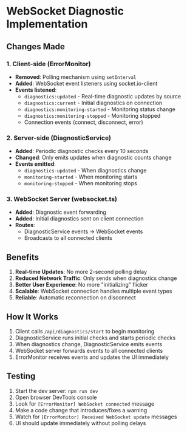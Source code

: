 # WebSocket Diagnostic Implementation

## Changes Made

### 1. Client-side (ErrorMonitor)

- **Removed**: Polling mechanism using `setInterval`
- **Added**: WebSocket event listeners using socket.io-client
- **Events listened**:
  - `diagnostics:updated` - Real-time diagnostic updates by source
  - `diagnostics:current` - Initial diagnostics on connection
  - `diagnostics:monitoring-started` - Monitoring status change
  - `diagnostics:monitoring-stopped` - Monitoring stopped
  - Connection events (connect, disconnect, error)

### 2. Server-side (DiagnosticService)

- **Added**: Periodic diagnostic checks every 10 seconds
- **Changed**: Only emits updates when diagnostic counts change
- **Events emitted**:
  - `diagnostics-updated` - When diagnostics change
  - `monitoring-started` - When monitoring starts
  - `monitoring-stopped` - When monitoring stops

### 3. WebSocket Server (websocket.ts)

- **Added**: Diagnostic event forwarding
- **Added**: Initial diagnostics sent on client connection
- **Routes**:
  - DiagnosticService events → WebSocket events
  - Broadcasts to all connected clients

## Benefits

1. **Real-time Updates**: No more 2-second polling delay
2. **Reduced Network Traffic**: Only sends when diagnostics change
3. **Better User Experience**: No more "initializing" flicker
4. **Scalable**: WebSocket connection handles multiple event types
5. **Reliable**: Automatic reconnection on disconnect

## How It Works

1. Client calls `/api/diagnostics/start` to begin monitoring
2. DiagnosticService runs initial checks and starts periodic checks
3. When diagnostics change, DiagnosticService emits events
4. WebSocket server forwards events to all connected clients
5. ErrorMonitor receives events and updates the UI immediately

## Testing

1. Start the dev server: `npm run dev`
2. Open browser DevTools console
3. Look for `[ErrorMonitor] WebSocket connected` message
4. Make a code change that introduces/fixes a warning
5. Watch for `[ErrorMonitor] Received WebSocket update` messages
6. UI should update immediately without polling delays
